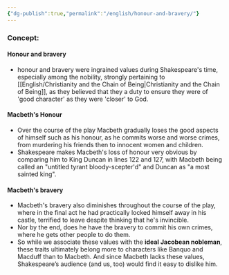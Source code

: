 ```yaml
---
{"dg-publish":true,"permalink":"/english/honour-and-bravery/"}
---
```


### Concept:
#### Honour and bravery
- honour and bravery were ingrained values during Shakespeare's time, especially among the nobility, strongly pertaining to [[English/Christianity and the Chain of Being\|Christianity and the Chain of Being]], as they believed that they a duty to ensure they were of 'good character' as they were 'closer' to God.
#### Macbeth's Honour
- Over the course of the play Macbeth gradually loses the good aspects of himself such as his honour, as he commits worse and worse crimes, from murdering his friends then to innocent women and children.
- Shakespeare makes Macbeth's loss of honour very obvious by comparing him to King Duncan in lines 122 and 127, with Macbeth being called an "untitled tyrant bloody-scepter'd" and Duncan as "a most  sainted king".
#### Macbeth's bravery
- Macbeth's bravery also diminishes throughout the course of the play, where in the final act he had practically locked himself away in his castle, terrified to leave despite thinking that he's invincible.
- Nor by the end, does he have the bravery to commit his own crimes, where he gets other people to do them.
- So while we associate these values with the **ideal Jacobean nobleman**, these traits ultimately belong more to characters like Banquo and Macduff than to Macbeth. And since Macbeth lacks these values, Shakespeare’s audience (and us, too) would find it easy to dislike him.